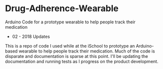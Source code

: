# Drug-Adherence-Wearable
Arduino Code for a prototype wearable to help people track their medication

 - 02 - 2018 Updates 

This is a repo of code I used while at the iSchool to prototype an Arduino-based wearable to help people track their medication.
Much of the code is disparate and documentation is sparse at this point.
I'll be updating the documentation and running tests as I progress on the product development.
